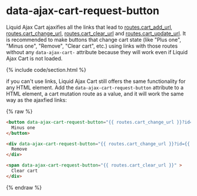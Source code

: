 # data-ajax-cart-request-button

Liquid Ajax Cart ajaxifies all the links that lead to [routes.cart_add_url](https://shopify.dev/api/liquid/objects/routes#routes-cart_add_url), [routes.cart_change_url](https://shopify.dev/api/liquid/objects/routes#routes-cart_change_url), [routes.cart_clear_url](https://shopify.dev/api/liquid/objects/routes#routes-cart_clear_url) and [routes.cart_update_url](https://shopify.dev/api/liquid/objects/routes#routes-cart_update_url). It is recommended to make buttons that change cart state (like "Plus one", "Minus one", "Remove", "Clear cart", etc.) using links with those routes without any `data-ajax-cart-` attribute because they will work even if Liquid Ajax Cart is not loaded.

{% include code/section.html %}

if you can't use links, Liquid Ajax Cart still offers the same functionality for any HTML element. Add the `data-ajax-cart-request-button` attribute to a HTML element, a cart mutation route as a value, and it will work the same way as the ajaxfied links:


{% raw %}
```html
<button data-ajax-cart-request-button="{{ routes.cart_change_url }}?id={{ item.key }}&quantity={{ item.quantity | minus: 1 }}" > 
  Minus one 
</button>

<div data-ajax-cart-request-button="{{ routes.cart_change_url }}?id={{ item.key }}&quantity=0" > 
  Remove
</div>

<span data-ajax-cart-request-button="{{ routes.cart_clear_url }}" > 
  Clear cart
</div>
``` 
{% endraw %}